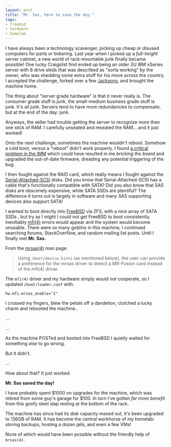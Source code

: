 ```yaml
---
layout: post
title: "Mr. Sas, here to save the day."
tags:
- freebsd
- hardware
- homelab
---
```


I have always been a technology scavenger, picking up cheap or disused
computers for parts or tinkering. Last year when I picked up a
_full-height_ server cabinet, a new world of rack-mountable junk finally became
possible! One lucky Craigslist find ended up being an older 2U IBM xSeries server with
8 drive sleds that was described as "sorta working" by the owner, who was
shedding some extra stuff for his move across the country. I accepted the
challenge, forked over a few
[Jacksons](https://en.wikipedia.org/wiki/United_States_twenty-dollar_bill), and
brought the machine home.


The thing about "server grade hardware" is that it never really is. The
consumer grade stuff is junk, the small-medium business grade stuff is junk.
It's all junk. Servers tend to have more redundancies to compensate, but at the
end of the day: junk.

Anyways, the seller had trouble getting the server to recognize more than one
stick of RAM. I carefully unseated and reseated the RAM... and it just worked!

Onto the next challenge, sometimes the machine wouldn't reboot. Somehow a cold boot, versus a "reboot" didn't work properly. I found [a critical problem in the IMM](https://www.ibm.com/support/pages/system-board-lighpath-led-warning-and-cpumem-vrd-fault-ibm-system-x) which could have resulted in me _bricking the board_ and upgraded the out-of-date firmware, dreading any potential triggering of the bug.

I then fought against the RAID card, which really means I fought against the
[Serial-Attached-SCSI](https://en.wikipedia.org/wiki/Serial_Attached_SCSI)
disks. Did you know that Serial-Attached-SCSI has a cable that's functionally
compatible with SATA? Did you also know that SAS disks are obscenely expensive,
while SATA SSDs are plentiful? The difference it turns out is largely in
software and many SAS supporting devices also support SATA! 

I wanted to boot directly into [FreeBSD](https://freebsd.org) via ZFS, with a
nice array of SATA SSDs , but try as I might I could not get FreeBSD to boot
consistently. Inevitiably
[mfi(4)](https://man.freebsd.org/cgi/man.cgi?query=mfi&sektion=4&apropos=0&manpath=FreeBSD+14.1-RELEASE+and+Ports)
errors would appear and the system would become unusable. There were so many goblins in this machine, I continued searching forums, StackOverflow, and random mailing list posts. Until I finally met **Mr. Sas.**

From the
[mrsas(4)](https://man.freebsd.org/cgi/man.cgi?query=mrsas&apropos=0&sektion=0&manpath=FreeBSD+14.1-RELEASE+and+Ports&arch=default&format=html)
man page:

> Using `/boot/device.hints` (as mentioned below), the user can provide a
> preference for the mrsas driver to detect a MR-Fusion card  instead  of the
> mfi(4) driver.

The `mfi(4)` driver and my hardware simply would _not_ cooperate, so I updated `/boot/loader.conf` with:

```
hw.mfi.mrsas_enable="1"
```

I crossed my fingers, blew the petals off a dandelion, clutched a lucky charm
and rebooted the machine..


...

...


As the machine POSTed and booted into FreeBSD I quietly waited for something _else_ to go wrong.


But it didn't. 

...


How about that? It just worked.


**Mr. Sas saved the day!**

I have probably spent $1000 on upgrades for the machine, which was retired from
some guy's garage for $100. In turn I've gotten _far more benefit_ from this
goofy steel slap resting at the bottom of the rack.

The machine has since had its disk capacity maxed out, it's been upgraded to
136GB of RAM. It has become the central workhorse of my homelab: storing
backups, hosting a dozen jails, and even a few VMs!

None of which would have been possible without the friendly help of `mrsas(4)`.
